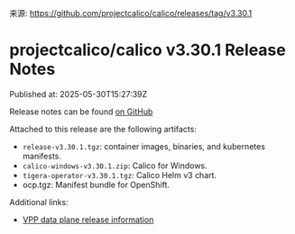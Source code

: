 来源: https://github.com/projectcalico/calico/releases/tag/v3.30.1

# projectcalico/calico v3.30.1 Release Notes

Published at: 2025-05-30T15:27:39Z

Release notes can be found [on GitHub](https://github.com/projectcalico/calico/blob/release-v3.30/release-notes/v3.30.1-release-notes.md)

Attached to this release are the following artifacts:

- `release-v3.30.1.tgz`: container images, binaries, and kubernetes manifests.
- `calico-windows-v3.30.1.zip`: Calico for Windows.
- `tigera-operator-v3.30.1.tgz`: Calico Helm v3 chart.
- ocp.tgz: Manifest bundle for OpenShift.

Additional links:

- [VPP data plane release information](https://github.com/projectcalico/vpp-dataplane/blob/master/RELEASE_NOTES.md)

